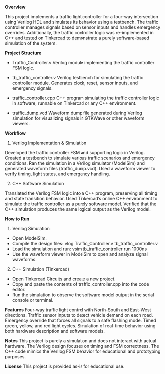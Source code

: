 **Overview**

This project implements a traffic light controller for a four-way intersection using Verilog HDL and simulates its behavior using a testbench. The traffic controller manages signals based on sensor inputs and handles emergency overrides.
Additionally, the traffic controller logic was re-implemented in C++ and tested on Tinkercad to demonstrate a purely software-based simulation of the system.

**Project Structure**
- Traffic_Controller.v
Verilog module implementing the traffic controller FSM logic.

- tb_traffic_controller.v
Verilog testbench for simulating the traffic controller module. Generates clock, reset, sensor inputs, and emergency signals.

- traffic_controller.cpp
C++ program simulating the traffic controller logic in software, runnable on Tinkercad or any C++ environment.

- traffic_dump.vcd
Waveform dump file generated during Verilog simulation for visualizing signals in GTKWave or other waveform viewers.

**Workflow**
1. Verilog Implementation & Simulation
   
  Developed the traffic controller FSM and supporting logic in Verilog. Created a testbench to simulate various traffic scenarios and emergency conditions. Ran the simulation in a Verilog simulator (ModelSim) and generated waveform files (traffic_dump.vcd). Used a waveform viewer to verify timing, light states, and emergency handling.

2. C++ Software Simulation
   
  Translated the Verilog FSM logic into a C++ program, preserving all timing and state transition behavior. Used Tinkercad’s online C++ environment to simulate the traffic controller as a purely software model. Verified that the C++ simulation produces the same logical output as the Verilog model.

**How to Run**
1. Verilog Simulation
- Open ModelSim.
- Compile the design files:
    vlog Traffic_Controller.v tb_traffic_controller.v
- Load the simulation and run:
    vsim tb_traffic_controller
  run 1000ns
- Use the waveform viewer in ModelSim to open and analyze signal waveforms.

2. C++ Simulation (Tinkercad)
- Open Tinkercad Circuits and create a new project.
- Copy and paste the contents of traffic_controller.cpp into the code editor.
- Run the simulation to observe the software model output in the serial console or terminal.

**Features**
Four-way traffic light control with North-South and East-West directions.
Traffic sensor inputs to detect vehicle demand on each road.
Emergency override that forces all signals to a safe flashing mode.
Timed green, yellow, and red light cycles.
Simulation of real-time behavior using both hardware description and software models.

**Notes**
This project is purely a simulation and does not interact with actual hardware.
The Verilog design focuses on timing and FSM correctness.
The C++ code mimics the Verilog FSM behavior for educational and prototyping purposes.

**License**
This project is provided as-is for educational use.
